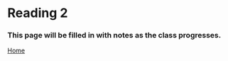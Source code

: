 # Reading 2

### This page will be filled in with notes as the class progresses.

[Home](README.md)
